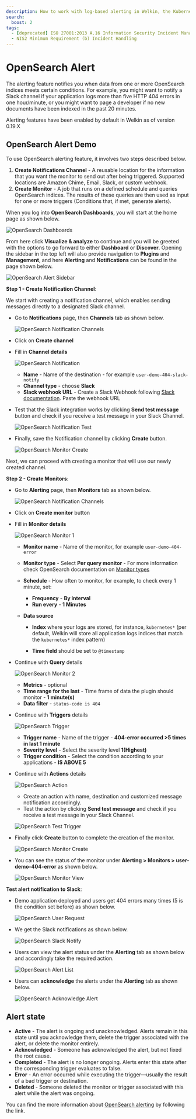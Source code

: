 ```yaml
---
description: How to work with log-based alerting in Welkin, the Kubernetes platform for software critical to our society
search:
  boost: 2
tags:
  - [deprecated] ISO 27001:2013 A.16 Information Security Incident Management
  - NIS2 Minimum Requirement (b) Incident Handling
---
```


# OpenSearch Alert

The alerting feature notifies you when data from one or more OpenSearch indices meets certain conditions. For example, you might want to notify a Slack channel if your application logs more than five HTTP 404 errors in one hour/minute, or you might want to page a developer if no new documents have been indexed in the past 20 minutes.

Alerting features have been enabled by default in Welkin as of version 0.19.X

## OpenSearch Alert Demo

To use OpenSearch alerting feature, it involves two steps described below.

1. **Create Notifications Channel** - A reusable location for the information that you want the monitor to send out after being triggered. Supported locations are Amazon Chime, Email, Slack, or custom webhook.
1. **Create Monitor** - A job that runs on a defined schedule and queries OpenSearch indices. The results of these queries are then used as input for one or more triggers (Conditions that, if met, generate alerts).

When you log into **OpenSearch Dashboards**, you will start at the home page as shown below.

![OpenSearch Dashboards](../img/osd-home.png)

From here click **Visualize & analyze** to continue and you will be greeted with the options to go forward to either **Dashboard** or **Discover**. Opening the sidebar in the top left will also provide navigation to **Plugins** and **Management**, and here **Alerting** and **Notifications** can be found in the page shown below.

![OpenSearch Alert Sidebar](../img/osd-alerting-sidebar.png)

**Step 1 - Create Notification Channel**:

We start with creating a notification channel, which enables sending messages directly to a designated Slack channel.

- Go to **Notifications** page, then **Channels** tab as shown below.

  ![OpenSearch Notification Channels](../img/osd-notifications-channels-tab.png)

- Click on **Create channel**

- Fill in **Channel details**

  ![OpenSearch Notification](../img/add-notifications-channel.png)

    - **Name** - Name of the destination - for example `user-demo-404-slack-notify`
    - **Channel type** - choose **Slack**
    - **Slack webhook URL** - Create a Slack Webhook following [Slack documentation](https://api.slack.com/messaging/webhooks). Paste the webhook URL

- Test that the Slack integration works by clicking **Send test message** button and check if you receive a test message in your Slack Channel.

  ![OpenSearch Notification Test](../img/notifications-channel-slack-test.png)

- Finally, save the Notification channel by clicking **Create** button.

  ![OpenSearch Monitor Create](../img/create-channel-button.png)

Next, we can proceed with creating a monitor that will use our newly created channel.

**Step 2 - Create Monitors**:

- Go to **Alerting** page, then **Monitors** tab as shown below.

  ![OpenSearch Notification Channels](../img/osd-alerting-monitors-tab.png)

- Click on **Create monitor** button

- Fill in **Monitor details**

  ![OpenSearch Monitor 1](../img/monitor-creation-1.png)

    - **Monitor name** - Name of the monitor, for example `user-demo-404-error`
    - **Monitor type** - Select **Per query monitor** - For more information check OpenSearch documentation on [Monitor types](https://opensearch.org/docs/latest/observing-your-data/alerting/monitors/#monitor-types)
    - **Schedule** - How often to monitor, for example, to check every 1 minute, set:
        - **Frequency** - **By interval**
        - **Run every** - **1 Minutes**
    - **Data source**

        - **Index** where your logs are stored, for instance, `kubernetes*` (per default, Welkin will store all application logs indices that match the `kubernetes*` index pattern)

        - **Time field** should be set to `@timestamp`

- Continue with **Query** details

  ![OpenSearch Monitor 2](../img/monitor-creation-2.png)

    - **Metrics** - optional
    - **Time range for the last** - Time frame of data the plugin should monitor - **1 minute(s)**
    - **Data filter** - `status-code is 404`

- Continue with **Triggers** details

  ![OpenSearch Trigger](../img/trigger.png)

    - **Trigger name** - Name of the trigger - **404-error occurred >5 times in last 1 minute**
    - **Severity level** - Select the severity level **1(Highest)**
    - **Trigger condition** - Select the condition according to your applications - **IS ABOVE 5**

- Continue with **Actions** details

  ![OpenSearch Action](../img/action.png)

    - Create an action with name, destination and customized message notification accordingly.
    - Test the action by clicking **Send test message** and check if you receive a test message in your Slack Channel.

    ![OpenSearch Test Trigger](../img/trigger-notification-slack-test.png)

- Finally click **Create** button to complete the creation of the monitor.

  ![OpenSearch Monitor Create](../img/create-monitor-button.png)

- You can see the status of the monitor under **Alerting > Monitors > user-demo-404-error** as shown below.

  ![OpenSearch Monitor View](../img/monitor-view.png)

**Test alert notification to Slack**:

- Demo application deployed and users get 404 errors many times (5 is the condition set before) as shown below.

  ![OpenSearch User Request](../img/404-user-request.png)

- We get the Slack notifications as shown below.

  ![OpenSearch Slack Notify](../img/slack-notify.png)

- Users can view the alert status under the **Alerting** tab as shown below and accordingly take the required action.

  ![OpenSearch Alert List](../img/alert-list.png)

- Users can **acknowledge** the alerts under the **Alerting** tab as shown below.

  ![OpenSearch Acknowledge Alert](../img/acknowledge-alert.png)

## Alert state

- **Active** - The alert is ongoing and unacknowledged. Alerts remain in this state until you acknowledge them, delete the trigger associated with the alert, or delete the monitor entirely.
- **Acknowledged** - Someone has acknowledged the alert, but not fixed the root cause.
- **Completed** - The alert is no longer ongoing. Alerts enter this state after the corresponding trigger evaluates to false.
- **Error** - An error occurred while executing the trigger—usually the result of a bad trigger or destination.
- **Deleted** - Someone deleted the monitor or trigger associated with this alert while the alert was ongoing.

You can find the more information about [OpenSearch alerting](https://opensearch.org/docs/latest/monitoring-plugins/alerting/index/) by following the link.
